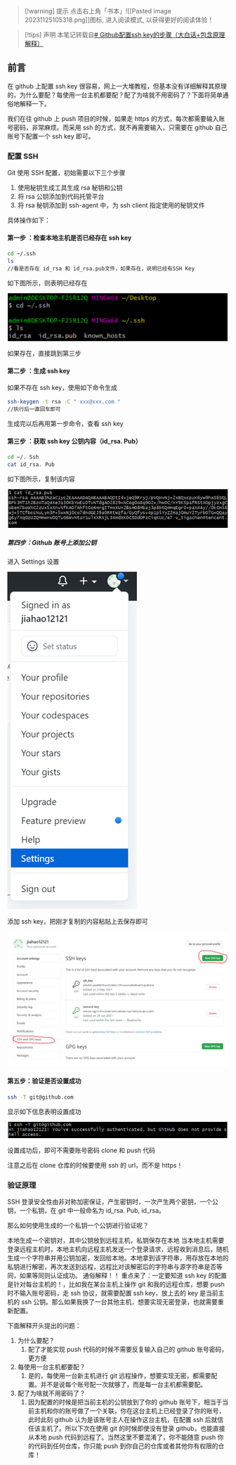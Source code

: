 
>[!warning] 提示
>点击右上角「书本」![[Pasted image 20231125105318.png]]图标, 进入阅读模式, 以获得更好的阅读体验！

>[!tips] 声明
>本笔记转载自[# Github配置ssh key的步骤（大白话+包含原理解释）](https://blog.csdn.net/weixin_42310154/article/details/118340458)

## 前言

在 github 上配置 ssh key 很容易，网上一大堆教程，但基本没有详细解释其原理的，为什么要配？每使用一台主机都要配？配了为啥就不用密码了？下面将简单通俗地解释一下。

我们在往 github 上 push 项目的时候，如果走 https 的方式，每次都需要输入账号密码，非常麻烦。而采用 ssh 的方式，就不再需要输入，只需要在 github 自己账号下配置一个 ssh key 即可。

### 配置 SSH

Git 使用 SSH 配置，初始需要以下三个步骤
1. 使用秘钥生成工具生成 rsa 秘钥和公钥 
2. 将 rsa 公钥添加到代码托管平台
3. 将 rsa 秘钥添加到 ssh-agent 中，为 ssh client 指定使用的秘钥文件

具体操作如下：

#### 第一步 ：检查本地主机是否已经存在 ssh key

```bash
cd ~/.ssh
ls
//看是否存在 id_rsa 和 id_rsa.pub文件，如果存在，说明已经有SSH Key
```

如下图所示，则表明已经存在

![](https://raw.githubusercontent.com/Nekasu/Blog_pics/main/20240419114410.png)

如果存在，直接跳到第三步

#### 第二步 ：生成 ssh key

如果不存在 ssh key，使用如下命令生成

```bash
ssh-keygen -t rsa -C " xxx@xxx.com "
//执行后一直回车即可
```

生成完以后再用第一步命令，查看 ssh key

#### 第三步 ：获取 ssh key 公钥内容（id_rsa. Pub）

```bash
cd ~/. Ssh
cat id_rsa. Pub
```

如下图所示，复制该内容

![](https://raw.githubusercontent.com/Nekasu/Blog_pics/main/20240419114517.png)

##### 第四步：Github 账号上添加公钥

进入 Settings 设置

![](https://raw.githubusercontent.com/Nekasu/Blog_pics/main/20240419114533.png)

添加 ssh key，把刚才复制的内容粘贴上去保存即可

![](https://raw.githubusercontent.com/Nekasu/Blog_pics/main/20240419114548.png)

#### 第五步：验证是否设置成功

```bash
ssh -T git@github.com
```

显示如下信息表明设置成功

![](https://raw.githubusercontent.com/Nekasu/Blog_pics/main/20240419114618.png)

设置成功后，即可不需要账号密码 clone 和 push 代码

注意之后在 clone 仓库的时候要使用 ssh 的 url，而不是 https！

### 验证原理

SSH 登录安全性由非对称加密保证，产生密钥时，一次产生两个密钥，一个公钥，一个私钥，在 git 中一般命名为 id_rsa. Pub, id_rsa。

那么如何使用生成的一个私钥一个公钥进行验证呢？

本地生成一个密钥对，其中公钥放到远程主机，私钥保存在本地
当本地主机需要登录远程主机时，本地主机向远程主机发送一个登录请求，远程收到消息后，随机生成一个字符串并用公钥加密，发回给本地。本地拿到该字符串，用存放在本地的私钥进行解密，再次发送到远程，远程比对该解密后的字符串与源字符串是否等同，如果等同则认证成功。
通俗解释！！
重点来了：一定要知道 ssh key 的配置是针对每台主机的！，比如我在某台主机上操作 git 和我的远程仓库，想要 push 时不输入账号密码，走 ssh 协议，就需要配置 ssh key，放上去的 key 是当前主机的 ssh 公钥。那么如果我换了一台其他主机，想要实现无密登录，也就需要重新配置。

下面解释开头提出的问题：
1. 为什么要配？
	1. 配了才能实现 push 代码的时候不需要反复输入自己的 github 账号密码，更方便
2. 每使用一台主机都要配？
	1. 是的，每使用一台新主机进行 git 远程操作，想要实现无密，都需要配置。并不是说每个账号配一次就够了，而是每一台主机都需要配。
3. 配了为啥就不用密码了？
	1. 因为配置的时候是把当前主机的公钥放到了你的 github 账号下，相当于当前主机和你的账号做了一个关联，你在这台主机上已经登录了你的账号，此时此刻 github 认为是该账号主人在操作这台主机，在配置 ssh 后就信任该主机了。所以下次在使用 git 的时候即使没有登录 github，也能直接从本地 push 代码到远程了。当然这里不要混淆了，你不能随意 push 你的代码到任何仓库，你只能 push 到你自己的仓库或者其他你有权限的仓库！